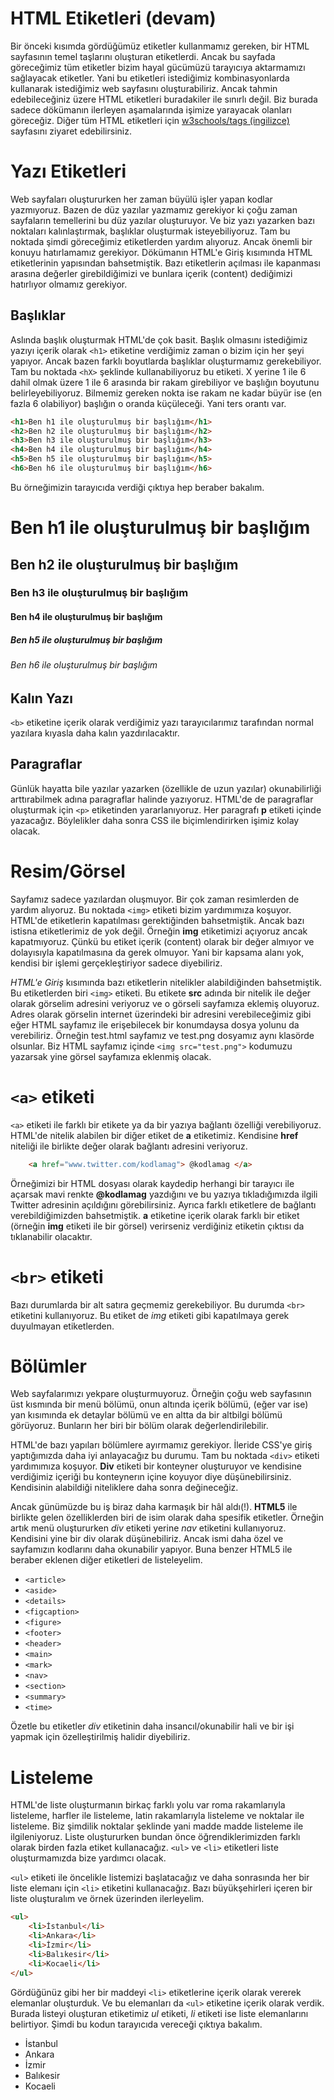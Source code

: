 # HTML Etiketleri (devam)

Bir önceki kısımda gördüğümüz etiketler kullanmamız gereken, bir HTML sayfasının temel taşlarını oluşturan etiketlerdi. Ancak bu sayfada göreceğimiz tüm etiketler bizim hayal gücümüzü tarayıcıya aktarmamızı sağlayacak etiketler. Yani bu etiketleri istediğimiz kombinasyonlarda kullanarak istediğimiz web sayfasını oluşturabiliriz. Ancak tahmin edebileceğiniz üzere HTML etiketleri buradakiler ile sınırlı değil. Biz burada sadece dökümanın ilerleyen aşamalarında işimize yarayacak olanları göreceğiz. Diğer tüm HTML etiketleri için [w3schools/tags (ingilizce)](https://www.w3schools.com/tags/) sayfasını ziyaret edebilirsiniz.

# Yazı Etiketleri

Web sayfaları oluştururken her zaman büyülü işler yapan kodlar yazmıyoruz. Bazen de düz yazılar yazmamız gerekiyor ki çoğu zaman sayfaların temellerini bu düz yazılar oluşturuyor. Ve biz yazı yazarken bazı noktaları kalınlaştırmak, başlıklar oluşturmak isteyebiliyoruz. Tam bu noktada şimdi göreceğimiz etiketlerden yardım alıyoruz. Ancak önemli bir konuyu hatırlamamız gerekiyor. Dökümanın HTML'e Giriş kısımında HTML etiketlerinin yapısından bahsetmiştik. Bazı etiketlerin açılması ile kapanması arasına değerler girebildiğimizi ve bunlara içerik (content) dediğimizi hatırlıyor olmamız gerekiyor.

## Başlıklar

Aslında başlık oluşturmak HTML'de çok basit. Başlık olmasını istediğimiz yazıyı içerik olarak `<h1>` etiketine verdiğimiz zaman o bizim için her şeyi yapıyor. Ancak bazen farklı boyutlarda başlıklar oluşturmamız gerekebiliyor. Tam bu noktada `<hX>` şeklinde kullanabiliyoruz bu etiketi. X yerine 1 ile 6 dahil olmak üzere 1 ile 6 arasında bir rakam girebiliyor ve başlığın boyutunu belirleyebiliyoruz. Bilmemiz gereken nokta ise rakam ne kadar büyür ise (en fazla 6 olabiliyor) başlığın o oranda küçüleceği. Yani ters orantı var.

~~~html
<h1>Ben h1 ile oluşturulmuş bir başlığım</h1>
<h2>Ben h2 ile oluşturulmuş bir başlığım</h2>
<h3>Ben h3 ile oluşturulmuş bir başlığım</h3>
<h4>Ben h4 ile oluşturulmuş bir başlığım</h4>
<h5>Ben h5 ile oluşturulmuş bir başlığım</h5>
<h6>Ben h6 ile oluşturulmuş bir başlığım</h6>
~~~

Bu örneğimizin tarayıcıda verdiği çıktıya hep beraber bakalım.

<h1>Ben h1 ile oluşturulmuş bir başlığım</h1>
<h2>Ben h2 ile oluşturulmuş bir başlığım</h2>
<h3>Ben h3 ile oluşturulmuş bir başlığım</h3>
<h4>Ben h4 ile oluşturulmuş bir başlığım</h4>
<h5>Ben h5 ile oluşturulmuş bir başlığım</h5>
<h6>Ben h6 ile oluşturulmuş bir başlığım</h6>

## Kalın Yazı

`<b>` etiketine içerik olarak verdiğimiz yazı tarayıcılarımız tarafından normal yazılara kıyasla daha kalın yazdırılacaktır.

## Paragraflar

Günlük hayatta bile yazılar yazarken (özellikle de uzun yazılar) okunabilirliği arttırabilmek adına paragraflar halinde yazıyoruz. HTML'de de paragraflar oluşturmak için `<p>` etiketinden yararlanıyoruz. Her paragrafı **p** etiketi içinde yazacağız. Böylelikler daha sonra CSS ile biçimlendirirken işimiz kolay olacak.

# Resim/Görsel

Sayfamız sadece yazılardan oluşmuyor. Bir çok zaman resimlerden de yardım alıyoruz. Bu noktada `<img>` etiketi bizim yardımımıza koşuyor. HTML'de etiketlerin kapatılması gerektiğinden bahsetmiştik. Ancak bazı istisna etiketlerimiz de yok değil. Örneğin **img** etiketimizi açıyoruz ancak kapatmıyoruz. Çünkü bu etiket içerik (content) olarak bir değer almıyor ve dolayısıyla kapatılmasına da gerek olmuyor. Yani bir kapsama alanı yok, kendisi bir işlemi gerçekleştiriyor sadece diyebiliriz.

*HTML'e Giriş* kısımında bazı etiketlerin nitelikler alabildiğinden bahsetmiştik. Bu etiketlerden biri `<img>` etiketi. Bu etikete **src** adında bir nitelik ile değer olarak görselim adresini veriyoruz ve o görseli sayfamıza eklemiş oluyoruz. Adres olarak görselin internet üzerindeki bir adresini verebileceğimiz gibi eğer HTML sayfamız ile erişebilecek bir konumdaysa dosya yolunu da verebiliriz. Örneğin test.html sayfamız ve test.png dosyamız aynı klasörde olsunlar. Biz HTML sayfamız içinde `<img src="test.png">` kodumuzu yazarsak yine görsel sayfamıza eklenmiş olacak.


# `<a>` etiketi

`<a>` etiketi ile farklı bir etikete ya da bir yazıya bağlantı özelliği verebiliyoruz. HTML'de nitelik alabilen bir diğer etiket de **a** etiketimiz. Kendisine **href** niteliği ile birlikte değer olarak bağlantı adresini veriyoruz.

~~~html
	<a href="www.twitter.com/kodlamag"> @kodlamag </a>
~~~

Örneğimizi bir HTML dosyası olarak kaydedip herhangi bir tarayıcı ile açarsak mavi renkte **@kodlamag** yazdığını ve bu yazıya tıkladığımızda ilgili Twitter adresinin açıldığını görebilirsiniz. Ayrıca farklı etiketlere de bağlantı verebildiğimizden bahsetmiştik. **a** etiketine içerik olarak farklı bir etiket (örneğin **img** etiketi ile bir görsel) verirseniz verdiğiniz etiketin çıktısı da tıklanabilir olacaktır.

# `<br>` etiketi

Bazı durumlarda bir alt satıra geçmemiz gerekebiliyor. Bu durumda `<br>` etiketini kullanıyoruz. Bu etiket de *img* etiketi gibi kapatılmaya gerek duyulmayan etiketlerden.

# Bölümler

Web sayfalarımızı yekpare oluşturmuyoruz. Örneğin çoğu web sayfasının üst kısmında bir menü bölümü, onun altında içerik bölümü, (eğer var ise) yan kısımında ek detaylar bölümü ve en altta da bir altbilgi bölümü görüyoruz. Bunların her biri bir bölüm olarak değerlendirilebilir.

HTML'de bazı yapıları bölümlere ayırmamız gerekiyor. İleride CSS'ye giriş yaptığımızda daha iyi anlayacağız bu durumu. Tam bu noktada `<div>` etiketi yardımımıza koşuyor. **Div** etiketi bir konteyner oluşturuyor ve kendisine verdiğimiz içeriği bu konteynerın içine koyuyor diye düşünebilirsiniz. Kendisinin alabildiği niteliklere daha sonra değineceğiz.

Ancak günümüzde bu iş biraz daha karmaşık bir hâl aldı(!). **HTML5** ile birlikte gelen özelliklerden biri de isim olarak daha spesifik etiketler. Örneğin artık menü oluştururken *div* etiketi yerine *nav* etiketini kullanıyoruz. Kendisini yine bir div olarak düşünebiliriz. Ancak ismi daha özel ve sayfamızın kodlarını daha okunabilir yapıyor. Buna benzer HTML5 ile beraber eklenen diğer etiketleri de listeleyelim.

* `<article>`
* `<aside>`
* `<details>`
* `<figcaption>`
* `<figure>`
* `<footer>`
* `<header>`
* `<main>`
* `<mark>`
* `<nav>`
* `<section>`
* `<summary>`
* `<time>`

Özetle bu etiketler *div* etiketinin daha insancıl/okunabilir hali ve bir işi yapmak için özelleştirilmiş halidir diyebiliriz.

# Listeleme

HTML'de liste oluşturmanın birkaç farklı yolu var roma rakamlarıyla listeleme, harfler ile listeleme, latin rakamlarıyla listeleme ve noktalar ile listeleme. Biz şimdilik noktalar şeklinde yani madde madde listeleme ile ilgileniyoruz. Liste oluştururken bundan önce öğrendiklerimizden farklı olarak birden fazla etiket kullanacağız. `<ul>` ve `<li>` etiketleri liste oluşturmamızda bize yardımcı olacak.

`<ul>` etiketi ile öncelikle listemizi başlatacağız ve daha sonrasında her bir liste elemanı için `<li>` etiketini kullanacağız. Bazı büyükşehirleri içeren bir liste oluşturalım ve örnek üzerinden ilerleyelim.

~~~html
<ul>
	<li>İstanbul</li>
	<li>Ankara</li>
	<li>İzmir</li>
	<li>Balıkesir</li>
	<li>Kocaeli</li>
</ul>
~~~

Gördüğünüz gibi her bir maddeyi `<li>` etiketlerine içerik olarak vererek elemanlar oluşturduk. Ve bu elemanları da `<ul>` etiketine içerik olarak verdik. Burada listeyi oluşturan etiketimiz *ul* etiketi, *li* etiketi ise liste elemanlarını belirtiyor. Şimdi bu kodun tarayıcıda vereceği çıktıya bakalım.

<ul>
	<li>İstanbul</li>
	<li>Ankara</li>
	<li>İzmir</li>
	<li>Balıkesir</li>
	<li>Kocaeli</li>
</ul>
